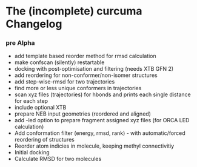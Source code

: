 # The (incomplete) curcuma Changelog

### pre Alpha
- add template based reorder method for rmsd calculation
- make confscan (silently) restartable
- docking with post-optimisation and filtering (needs XTB GFN 2)
- add reordering for non-conformer/non-isomer structures
- add step-wise-rmsd for two trajectories
- find more or less unique conformers in trajectories
- scan xyz files (trajectories) for hbonds and prints each single distance for each step
- include optional XTB
- prepare NEB input geometries (reordered and aligned)
- add -led option to prepare fragment assigned xyz files (for ORCA LED calculation)
- Add conformation filter (energy, rmsd, rank) - with automatic/forced reordering of structures
- Reorder atom indicies in molecule, keeping methyl connectivitiy
- Initial docking
- Calculate RMSD for two molecules
